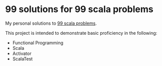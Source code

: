 # 99 solutions for 99 scala problems

My personal solutions to [99 scala problems](http://aperiodic.net/phil/scala/s-99/).

This project is intended to demonstrate basic proficiency in the following:

* Functional Programming
* Scala
* Activator
* ScalaTest